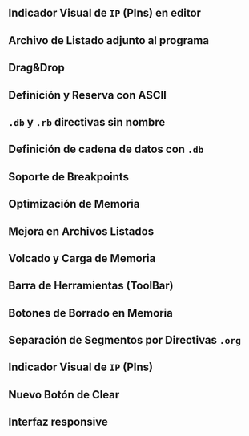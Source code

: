 
## Indicador Visual de `IP` (PIns) en editor

## Archivo de Listado adjunto al programa

## Drag&Drop

## Definición y Reserva con ASCII

## `.db` y `.rb` directivas sin nombre

## Definición de cadena de datos con `.db`

## Soporte de Breakpoints

## Optimización de Memoria

## Mejora en Archivos Listados

## Volcado y Carga de Memoria

## Barra de Herramientas (ToolBar)

## Botones de Borrado en Memoria

## Separación de Segmentos por Directivas `.org`

## Indicador Visual de `IP` (PIns)

## Nuevo Botón de Clear

## Interfaz responsive

